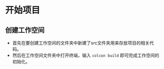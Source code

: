 # 开始项目

## 创建工作空间
- 首先在要创建工作空间的文件夹中新建了src文件夹用来存放项目的相关代码。
- 然后在工作空间文件夹中打开终端，输入 `colcon build` 即可完成工作空间的初始化。
## 